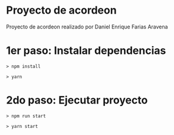 # Proyecto de acordeon

Proyecto de acordeon realizado por Daniel Enrique Farias Aravena

# 1er paso: Instalar dependencias

```
> npm install
```

```
> yarn
```
# 2do paso: Ejecutar proyecto

```
> npm run start
```

```
> yarn start
```




